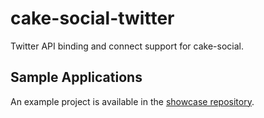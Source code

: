 cake-social-twitter
===================

Twitter API binding and connect support for cake-social.

Sample Applications
----------
An example project is available in the [showcase repository](https://github.com/misfrog/cake-social-showcase).
